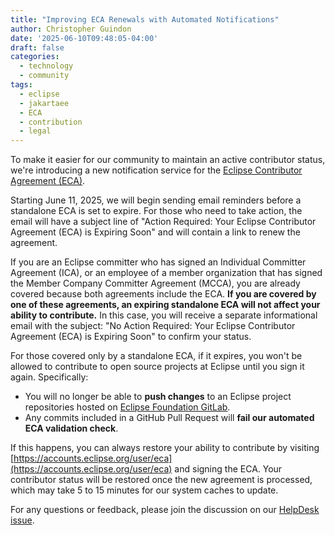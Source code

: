 ```yaml
---
title: "Improving ECA Renewals with Automated Notifications"
author: Christopher Guindon
date: '2025-06-10T09:48:05-04:00'
draft: false
categories:
  - technology
  - community
tags:
  - eclipse
  - jakartaee
  - ECA
  - contribution
  - legal
---
```


To make it easier for our community to maintain an active contributor status, we're introducing a new notification service for the [Eclipse Contributor Agreement (ECA)](https://www.eclipse.org/legal/eca/).

Starting June 11, 2025, we will begin sending email reminders before a standalone ECA is set to expire. For those who need to take action, the email will have a subject line of "Action Required: Your Eclipse Contributor Agreement (ECA) is Expiring Soon" and will contain a link to renew the agreement.

If you are an Eclipse committer who has signed an Individual Committer Agreement (ICA), or an employee of a member organization that has signed the Member Company Committer Agreement (MCCA), you are already covered because both agreements include the ECA. **If you are covered by one of these agreements, an expiring standalone ECA will not affect your ability to contribute.** In this case, you will receive a separate informational email with the subject: "No Action Required: Your Eclipse Contributor Agreement (ECA) is Expiring Soon" to confirm your status.

For those covered only by a standalone ECA, if it expires, you won't be allowed to contribute to open source projects at Eclipse until you sign it again. Specifically:

* You will no longer be able to **push changes** to an Eclipse project repositories hosted on [Eclipse Foundation GitLab](https://gitlab.eclipse.org/eclipse).
* Any commits included in a GitHub Pull Request will **fail our automated ECA validation check**.

If this happens, you can always restore your ability to contribute by visiting [https://accounts.eclipse.org/user/eca](https://accounts.eclipse.org/user/eca) and signing the ECA. Your contributor status will be restored once the new agreement is processed, which may take 5 to 15 minutes for our system caches to update.

For any questions or feedback, please join the discussion on our [HelpDesk issue](https://gitlab.eclipse.org/eclipsefdn/helpdesk/-/issues/6222).
